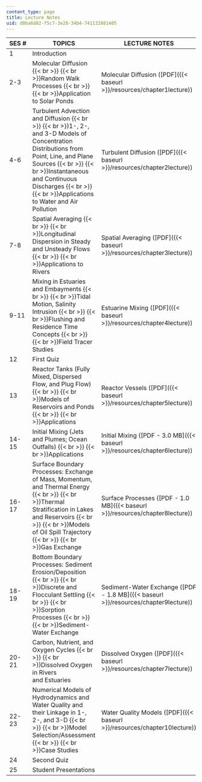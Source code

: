 ```yaml
---
content_type: page
title: Lecture Notes
uid: d0ba6d82-f5c7-3e28-34b4-741132881405
---
```


| SES # | TOPICS | LECTURE NOTES |
| --- | --- | --- |
| 1 | Introduction | &nbsp; |
| 2-3 | Molecular Diffusion  {{< br >}}  {{< br >}}Random Walk Processes  {{< br >}}  {{< br >}}Application to Solar Ponds | Molecular Diffusion ([PDF]({{< baseurl >}}/resources/chapter1lecture)) |
| 4-6 | Turbulent Advection and Diffusion  {{< br >}}  {{< br >}}1-, 2-, and 3-D Models of Concentration Distributions from Point, Line, and Plane Sources  {{< br >}}  {{< br >}}Instantaneous and Continuous Discharges  {{< br >}}  {{< br >}}Applications to Water and Air Pollution | Turbulent Diffusion ([PDF]({{< baseurl >}}/resources/chapter2lecture)) |
| 7-8 | Spatial Averaging  {{< br >}}  {{< br >}}Longitudinal Dispersion in Steady and Unsteady Flows  {{< br >}}  {{< br >}}Applications to Rivers | Spatial Averaging ([PDF]({{< baseurl >}}/resources/chapter3lecture)) |
| 9-11 | Mixing in Estuaries and Embayments  {{< br >}}  {{< br >}}Tidal Motion, Salinity Intrusion  {{< br >}}  {{< br >}}Flushing and Residence Time Concepts  {{< br >}}  {{< br >}}Field Tracer Studies | Estuarine Mixing ([PDF]({{< baseurl >}}/resources/chapter4lecture)) |
| 12 | First Quiz | &nbsp; |
| 13 | Reactor Tanks (Fully Mixed, Dispersed Flow, and Plug Flow)  {{< br >}}  {{< br >}}Models of Reservoirs and Ponds  {{< br >}}  {{< br >}}Applications | Reactor Vessels ([PDF]({{< baseurl >}}/resources/chapter5lecture)) |
| 14-15 | Initial Mixing (Jets and Plumes; Ocean Outfalls)  {{< br >}}  {{< br >}}Applications | Initial Mixing ([PDF - 3.0 MB]({{< baseurl >}}/resources/chapter6lecture)) |
| 16-17 | Surface Boundary Processes: Exchange of Mass, Momentum, and Thermal Energy  {{< br >}}  {{< br >}}Thermal Stratification in Lakes and Reservoirs  {{< br >}}  {{< br >}}Models of Oil Spill Trajectory  {{< br >}}  {{< br >}}Gas Exchange | Surface Processes ([PDF - 1.0 MB]({{< baseurl >}}/resources/chapter8lecture)) |
| 18-19 | Bottom Boundary Processes: Sediment Erosion/Deposition  {{< br >}}  {{< br >}}Discrete and Flocculant Settling  {{< br >}}  {{< br >}}Sorption Processes  {{< br >}}  {{< br >}}Sediment-Water Exchange | Sediment-Water Exchange ([PDF - 1.8 MB]({{< baseurl >}}/resources/chapter9lecture)) |
| 20-21 | Carbon, Nutrient, and Oxygen Cycles  {{< br >}}  {{< br >}}Dissolved Oxygen in Rivers and Estuaries | Dissolved Oxygen ([PDF]({{< baseurl >}}/resources/chapter7lecture)) |
| 22-23 | Numerical Models of Hydrodynamics and Water Quality and their Linkage in 1-, 2-, and 3-D  {{< br >}}  {{< br >}}Model Selection/Assessment  {{< br >}}  {{< br >}}Case Studies | Water Quality Models ([PDF]({{< baseurl >}}/resources/chapter10lecture)) |
| 24 | Second Quiz | &nbsp; |
| 25 | Student Presentations |